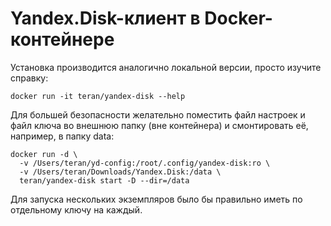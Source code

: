 # Yandex.Disk-клиент в Docker-контейнере

Установка производится аналогично локальной версии, просто изучите справку:

```
docker run -it teran/yandex-disk --help
```


Для большей безопасности желательно поместить файл настроек и файл ключа 
во внешнюю папку (вне контейнера) 
и смонтировать её, например, в папку data:

```
docker run -d \
  -v /Users/teran/yd-config:/root/.config/yandex-disk:ro \
  -v /Users/teran/Downloads/Yandex.Disk:/data \
  teran/yandex-disk start -D --dir=/data
```

Для запуска нескольких экземпляров было бы правильно иметь по отдельному
ключу на каждый.
